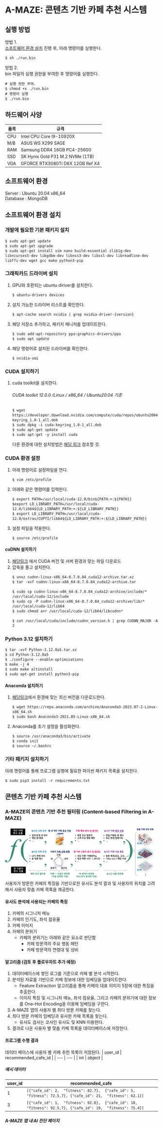 # A-MAZE: 콘텐츠 기반 카페 추천 시스템
## 실행 방법
방법 1.   
[소프트웨어 환경 설치](#소프트웨어-환경-설치) 진행 후, 아래 명령어를 실행한다.
```shell
$ sh ./run.bin
```
방법 2.   
bin 파일의 실행 권한을 부여한 후 명령어를 실행한다.
```shell
# 실행 권한 부여.
$ chmod +x ./run.bin
# 명령어 실행
$ ./run.bin
```

## 하드웨어 사양
| 품목 | 규격 |
|------|------|
|CPU|Intel CPU Core I9-10920X|
|M/B| ASUS WS X299 SAGE|
|RAM | Samsung DDR4 16GB PC4-25600|
|SSD|SK Hynix Gold P31 M.2 NVMe (1TB)|
|VGA|GFORCE RTX3080Ti D6X 12GB Ref X4|

## 소프트웨어 환경
Server : Ubuntu 20.04 x86_64  
Database : MongoDB

## 소프트웨어 환경 설치
### 개발에 필요한 기본 패키지 설치
```shell
$ sudo apt-get update
$ sudo apt-get upgrade
$ sudo apt-get install vim nano build-essential zlib1g-dev libncurses5-dev libgdbm-dev libnss3-dev libssl-dev libreadline-dev libffi-dev wget gcc make python3-pip

```
### 그래픽카드 드라이버 설치
1. GPU와 호환되는 ubuntu diriver를 설치한다.
    ```shell 
    $ ubuntu-drivers devices
    ```
2. 설치 가능한 드라이버 리스트를 확인한다.
    ```shell 
    $ apt-cache search nvidia | grep nvidia-driver-{version}
    ```
3. 해당 저장소 추가하고, 패키지 매니저를 업데이트한다.
    ```shell 
    $ sudo add-apt-repository ppa:graphics-drivers/ppa
    $ sudo apt update
    ``` 
4. 해당 명령어로 설치된 드라이버를 확인한다.
    ```shell
    $ nvidia-smi
    ```

### CUDA 설치하기
1. cuda toolkit을 설치한다.  
    ###### CUDA toolkit 12.0.0 /Linux / x86_64 / Ubuntu20.04 기준
    ```shell
    $ wget https://developer.download.nvidia.com/compute/cuda/repos/ubuntu2004/x86_64/cuda-keyring_1.0-1_all.deb
    $ sudo dpkg -i cuda-keyring_1.0-1_all.deb
    $ sudo apt-get update
    $ sudo apt-get -y install cuda
    ```
    다른 환경에 대한 설치방법은 [해당 링크](https://developer.nvidia.com/cuda-12-0-0-download-archive) 참조할 것.

### CUDA 환경 설정
1. 아래 명령어로 설정파일을 연다.
    ```shell
    $ vim /etc/profile
    ```
2. 아래와 같은 명령어를 입력한다.
    ```shell
    $ export PATH=/usr/local/cuda-12.0/bin${PATH:+:${PATH}}
    $export LD_LIBRARY_PATH=/usr/local/cuda-12.0/lib64${LD_LIBRARY_PATH:+:${LD_LIBRARY_PATH}}
    $ export LD_LIBRARY_PATH=/usr/local/cuda-12.0/extras/CUPTI/lib64${LD_LIBRARY_PATH:+:${LD_LIBRARY_PATH}}
    ```
3. 설정 파일을 적용한다.
    ```shell
    $ source /etc/profile
    ```
#### cuDNN 설치하기  
1. [해당링크](https://developer.nvidia.com/rdp/cudnn-archive) 에서 CUDA 버전 및 서버 환경과 맞는 파일 다운로드 
2. 압축을 풀고 설치한다.
    ```shell
    $ unxz cudnn-linux-x86_64-8.7.0.84_cuda12-archive.tar.xz
    $ tar -xvf cudnn-linux-x86_64-8.7.0.84_cuda12-archive.tar

    $ sudo cp cudnn-linux-x86_64-8.7.0.84_cuda12-archive/include/* /usr/local/cuda-12/include
    $ sudo cp -P cudnn-linux-x86_64-8.7.0.84_cuda12-archive/lib/* /usr/local/cuda-12/lib64
    $ sudo chmod a+r /usr/local/cuda-12/lib64/libcudnn*

    $ cat /usr/local/cuda/include/cudnn_version.h | grep CUDNN_MAJOR -A 2
    ```

### Python 3.12 설치하기
```shell
$ tar -xvf Python-3.12.0a5.tar.xz
$ cd Python-3.12.0a5
$ ./configure --enable-optimizations
$ make -j 4
$ sudo make altinstall
$ sudo apt-get install python3-pip
```


#### Anaconda 설치하기 
1. [해당링크](https://repo.anaconda.com/archive/)에서 환경에 맞는 최신 버전을 다운로드한다.
    ```shell
    $ wget https://repo.anaconda.com/archive/Anaconda3-2023.07-2-Linux-x86_64.sh
    $ sudo bash Anaconda3-2021.05-Linux-x86_64.sh
    ```
2. Anaconda를 초기 설정을 활성화한다.
    ```shell
    $ source /usr/anaconda3/bin/activate 
    $ conda init
    $ source ~/.bashrc
    ```

### 기타 패키지 설치하기
아래 명령어를 통해 프로그램 실행에 필요한 파이썬 패키지 목록을 설치한다.
```shell
$ sudo pip3 install -r requirements.txt
```

## 콘텐츠 기반 카페 추천 시스템 
### A-MAZE의 콘텐츠 기반 추천 필터링 (Content-based Filtering in A-MAZE)
![](./images/the_big_ai_architecture.png)
사용자가 방문한 카페의 특징을 기반으로한 유사도 분석 결과 및 사용자의 위치를 고려해서 사용자 맞춤 카페 목록을 제공한다.

#### 유사도 분석에 사용되는 카페의 특징
1. 카페의 시그니처 메뉴
2. 카페의 인기도, 좌석 점유율
3. 카페 이미지
4. 카페의 분위기
    - 카페의 분위기는 아래와 같은 요소로 판단함
        - 카페 방문객의 주요 행동 패턴
        - 카페 방문객의 연령대 및 성비

#### 알고리즘 (검토 후 플로우차트 추가 예정)
1. 데이터베이스에 쌓인 로그를 기준으로 카페 별 분석 시작한다.
2. 분석된 자료를 기반으로 카페 정보에 대한 임베딩을 업데이트한다.
    - Feature Extraction 알고리즘을 통해 카페의 대표 이미지 5장에 대한 특징을 추출한다.
    - 이미지 특징 및 시그니처 메뉴, 좌석 점유율, 그리고 카페의 분위기에 대한 정보를 One-Hot Encoding을 이용해 임베딩을 구한다.
3. A-MAZE 앱의 사용자 별 최다 방문 카페를 찾는다.
4. 최다 방문 카페의 임베딩과 유사한 카페 목록을 찾는다.
    - 유사도 검사는 코사인 유사도 및 KNN 이용한다.
5. 결과로 나온 사용자 별 맞춤 카페 목록을 데이터베이스에 저장한다.

#### 프로그램 수행 결과
데이터 베이스에 사용자 별 카페 추천 목록이 저장된다.
| user_id | recommended_cafe_id | 
| --- | --- |
| int | object |

##### 예시 데이터
| user_id | recommended_cafe | 
| --- | --- |
| 1 | `[{"cafe_id": 2,  "fitness": 82.7},  {"cafe_id": 5,  "fitness": 72.5,7}, {"cafe_id": 21,  "fitness": 62.1}]`|
| 3 | `[{"cafe_id": 1,  "fitness": 92.8},  {"cafe_id": 18,  "fitness": 92.5,7}, {"cafe_id": 19,  "fitness": 75.4}]`|

##### A-MAZE 앱 내 AI 진단 페이지

